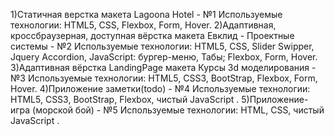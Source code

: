 1)Статичная верстка макета Lagoona Hotel - №1 Используемые технологии: HTML5, CSS, Flexbox, Form, Hover.
2)Адаптивная, кроссбраузерная, доступная вёрстка макета Евклид - Проектные системы - №2 Используемые технологии: HTML5, CSS, Slider Swipper, Jquery Accordion, JavaScript: бургер-меню, Табы; Flexbox, Form, Hover.
3)Адаптивная вёрстка LandingPage макета Курсы 3d моделирования - №3 Используемые технологии: HTML5, CSS3, BootStrap, Flexbox, Form, Hover.
4)Приложение заметки(todo) - №4 Используемые технологии: HTML5, CSS3, BootStrap, Flexbox, чистый JavaScript .
5)Приложение-игра (морской бой) - №5 Используемые технологии: HTML, CSS, чистый JavaScript .
